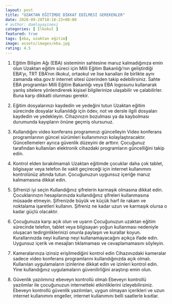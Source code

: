 ```yaml
---
layout: post
title: "UZAKTAN EĞİTİMDE DİKKAT EDİLMESİ GEREKENLER"
date: 2020-09-28T10:18:23+00:00
# author: damlayayinevi
categories: [ İlkokul ]
featured: true
tags: [eba, uzaktan eğitim]
image: assets/images/eba.jpg
rating: 4.5
---
```


1. Eğitim Bilişim Ağı (EBA) sisteminin sahtesine maruz kalmadığınıza emin olun
Uzaktan eğitim süreci için Milli Eğitim Bakanlığı’nın geliştirdiği EBA’yı, TRT EBA’nın ilkokul, ortaokul ve lise kanalları ile birlikte aynı zamanda eba.gov.tr internet sitesi üzerinden takip edebilirsiniz. Sahte EBA programları Milli Eğitim Bakanlığı veya EBA logosunu kullanarak yanlış sitelere yönlendirerek kişisel bilgilerinize ulaşabilir ve çalabilirler. Buna karşı dikkatli olunması gerekir. 

2. Eğitim dosyalarınızı kaydedin ve yedeğini tutun
Uzaktan eğitim sürecinde dosyalar kullanıldığı için ödev, not ve dersle ilgili dosyaları kaydedin ve yedekleyin. Cihazınızın bozulması ya da kaybolması durumunda kayıpların önüne geçmiş olursunuz.

3. Kullandığını video konferans programınızı güncelleyin
Video konferans programlarının güncel sürümleri kullanımınızı kolaylaştıracaktır. Güncellemelerr ayrıca güvenlik düzeyini de arttırır. Çocuğunuz tarafından kullanılan elektronik cihazdaki programların güncelliğini takip edin.

4. Kontrol elden bırakılmamalı
Uzaktan eğitimde  çocuklar daha çok tablet, bilgisayar veya telefon ile vakit geçireceği için internet kullanımını kontrolünüz altında tutun. Çocuğunuzun uygunsuz içeriğe maruz kalmamasına dikkat edin.

5. Şifrenizi iyi seçin
Kullandığınız şifrelerin karmaşık olmasına dikkat edin. Çocuklarınızın hesaplarınızda kullandığınız şifreleri kullanmasına müsaade etmeyin. Şifrenizde büyük ve küçük harf ile rakam ve noktalama işaretleri kullanın. Şifreniz ne kadar uzun ve karmaşık olursa o kadar güçlü olacaktır.
 
6. Çocuğunuza karşı açık olun ve uyarın
Çocuğunuzun uzaktan eğitim sürecinde telefon, tablet veya bilgisayarı yoğun kullanması nedeniyle oluşacan tedirginliklerinizi onunla paylaşın ve kurallar koyun. Kurallarınızda neyi kullanıp neyi kullanamayacağını açıkça ifade edin. Uygunsuz içerik ve mesajları tıklamaması ve cevaplamamasını söyleyin.

7. Kameralarınıza izinsiz erişilmediğini kontrol edin
Cihazınızdaki kameralar sadece video konferans programlarını kullandığınızda açık olmalı. Kullanılan uygulamaların izinlerine dikkat edin ve izinleri kontrol edin. Yine kullandığınız uygulamaların güvenilirliğini araştırıp emin olun. 

8. Güvenlik yazılımınız ebeveyn kontrollü olmalı
Ebeveyn kontrollü yazılımlar ile çocuğunuzun internetteki etkinliklerini izleyebilirsiniz. Ebeveyn kontrollü güvenlik yazılımları, uygun olmayan içerikleri ve uzun internet kullanımını engeller, internet kullanımını belli saatlerle kısıtlar.

